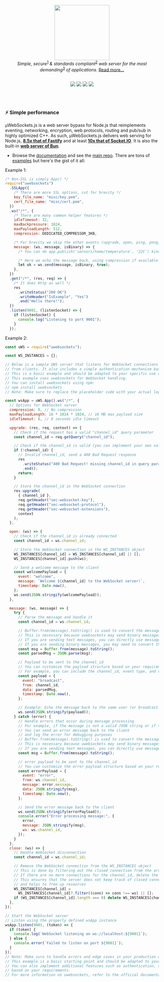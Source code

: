 <div align="center">
<img src="https://github.com/NPM-Package-Jaykumar/uWebSockets/blob/main/logo.svg" height="180" /><br>
<i>Simple, secure</i><sup><a href="https://github.com/NPM-Package-Jaykumar/uWebSockets/tree/master/fuzzing#fuzz-testing-of-various-parsers-and-mocked-examples">1</a></sup><i> & standards compliant</i><sup><a href="https://unetworking.github.io/uwebsockets/report.pdf">2</a></sup><i> web server for the most demanding</i><sup><a href="https://github.com/NPM-Package-Jaykumar/uWebSockets/tree/master/benchmarks#benchmark-driven-development">3</a></sup><i> of applications.</i> <a href="https://github.com/NPM-Package-Jaykumar/uWebSockets#readme">Read more...</a>
<br><br>

<a href="https://github.com/NPM-Package-Jaykumar/uWebSockets/releases"><img src="https://img.shields.io/github/v/release/uNetworking/uwebsockets"></a> <a href="https://bugs.chromium.org/p/oss-fuzz/issues/list?sort=-opened&can=1&q=proj:uwebsockets"><img src="https://oss-fuzz-build-logs.storage.googleapis.com/badges/uwebsockets.svg" /></a> <img src="https://img.shields.io/badge/downloads-70%20million-green" /> <img src="https://img.shields.io/badge/established-in%202016-green" />

</div>
<br><br>

### :zap: Simple performance

µWebSockets.js is a web server bypass for Node.js that reimplements eventing, networking, encryption, web protocols, routing and pub/sub in highly optimized C++. As such, µWebSockets.js delivers web serving for Node.js, **[8.5x that of Fastify](https://alexhultman.medium.com/serving-100k-requests-second-from-a-fanless-raspberry-pi-4-over-ethernet-fdd2c2e05a1e)** and at least **[10x that of Socket.IO](https://medium.com/swlh/100k-secure-websockets-with-raspberry-pi-4-1ba5d2127a23)**. It is also the built-in **[web server of Bun](https://bun.sh/)**.

- Browse the [documentation](https://unetworking.github.io/uwebsockets/generated/) and see the [main repo](https://github.com/NPM-Package-Jaykumar/uWebSockets). There are tons of [examples](examples) but here's the gist of it all:

Example 1:

```javascript
/* Non-SSL is simply App() */
require("uwebsockets")
  .SSLApp({
    /* There are more SSL options, cut for brevity */
    key_file_name: "misc/key.pem",
    cert_file_name: "misc/cert.pem",
  })
  .ws("/*", {
    /* There are many common helper features */
    idleTimeout: 32,
    maxBackpressure: 1024,
    maxPayloadLength: 512,
    compression: DEDICATED_COMPRESSOR_3KB,

    /* For brevity we skip the other events (upgrade, open, ping, pong, close) */
    message: (ws, message, isBinary) => {
      /* You can do app.publish('sensors/home/temperature', '22C') kind of pub/sub as well */

      /* Here we echo the message back, using compression if available */
      let ok = ws.send(message, isBinary, true);
    },
  })
  .get("/*", (res, req) => {
    /* It does Http as well */
    res
      .writeStatus("200 OK")
      .writeHeader("IsExample", "Yes")
      .end("Hello there!");
  })
  .listen(9001, (listenSocket) => {
    if (listenSocket) {
      console.log("Listening to port 9001");
    }
  });
```

Example 2:

```javascript
const uWS = require("uwebsockets");

const WS_INSTANCES = {};

// Below is a sample UWS server that listens for WebSocket connections and handles messages
// from clients. It also includes a simple authentication mechanism based on a query parameter.
// This is a basic example and should be adapted to your specific use case and security requirements.
// This example uses uwebsockets for WebSocket handling.
// You can install uwebsockets using npm:
// npm install uwebsockets
// Note: Make sure to replace the placeholder code with your actual logic.

const wsApp = uWS.App().ws("/*", {
  // Options for WebSocket server
  compression: 0, // No compression
  maxPayloadLength: 16 * 1024 * 1024, // 16 MB max payload size
  idleTimeout: 8, // 8 seconds idle timeout

  upgrade: (res, req, context) => {
    // Check if the request has a valid "channel_id" query parameter
    const channel_id = req.getQuery("channel_id");

    // Check if the channel_id is valid (you can implement your own validation logic). below is an example
    if (!channel_id) {
      // Invalid channel_id, send a 400 Bad Request response
      res
        .writeStatus("400 Bad Request! missing channel_id in query parameter")
        .end();
      return;
    }

    // Store the channel_id in the WebSocket connection
    res.upgrade(
      { channel_id },
      req.getHeader("sec-websocket-key"),
      req.getHeader("sec-websocket-protocol"),
      req.getHeader("sec-websocket-extensions"),
      context
    );
  },

  open: (ws) => {
    // Check if the channel_id is already connected
    const channel_id = ws.channel_id;

    // Store the WebSocket connection in the WS_INSTANCES object
    WS_INSTANCES[channel_id] = WS_INSTANCES[channel_id] || [];
    WS_INSTANCES[channel_id].push(ws);

    // Send a welcome message to the client
    const welcomePayload = {
      event: "welcome",
      message: `Welcome ${channel_id} to the WebSocket server!`,
      timestamp: Date.now(),
    };
    ws.send(JSON.stringify(welcomePayload));
  },

  message: (ws, message) => {
    try {
      // Parse the message and handle it
      const channel_id = ws.channel_id;

      // Buffer.from(message).toString() is used to convert the message to a string
      // This is necessary because uwebsockets may send binary messages
      // If you are sending text messages, you can directly use message.toString()
      // If you are sending binary messages, you may need to convert them to a string first, Buffer.from(message).toString()
      const msg = Buffer.from(message).toString();
      const parsedMsg = JSON.parse(msg);

      // Payload to be sent to the channel_id
      // You can customize the payload structure based on your requirements
      // For example, you can include the channel_id, event type, and data
      const payload = {
        event: "broadcast",
        from: channel_id,
        data: parsedMsg,
        timestamp: Date.now(),
      };

      // Example: Echo the message back to the same user (or broadcast as needed)
      ws.send(JSON.stringify(payload));
    } catch (error) {
      // Handle errors that occur during message processing
      // For example, if the message is not a valid JSON string or if there is an error in your logic
      // You can send an error message back to the client
      // and log the error for debugging purposes
      // Buffer.from(message).toString() is used to convert the message to a string
      // This is necessary because uwebsockets may send binary messages
      // If you are sending text messages, you can directly use message.toString()
      const msg = Buffer.from(message).toString();

      // error payload to be sent to the channel_id
      // You can customize the error payload structure based on your requirements
      const errorPayload = {
        event: "error",
        from: ws.channel_id,
        message: error.message,
        data: JSON.stringify(msg),
        timestamp: Date.now(),
      };

      // Send the error message back to the client
      ws.send(JSON.stringify(errorPayload));
      console.error("Error processing message:", {
        error,
        message: JSON.stringify(msg),
        ws: ws.channel_id,
      });
    }
  },
  close: (ws) => {
    // Handle WebSocket disconnection
    const channel_id = ws.channel_id;

    // Remove the WebSocket connection from the WS_INSTANCES object
    // This is done by filtering out the closed connection from the array of connections for the channel_id
    // If there are no more connections for the channel_id, delete the channel_id entry from WS_INSTANCES
    // This ensures that the server does not keep track of closed connections
    // and helps to free up resources
    WS_INSTANCES[channel_id] =
      WS_INSTANCES[channel_id]?.filter((conn) => conn !== ws) || [];
    if (WS_INSTANCES[channel_id].length === 0) delete WS_INSTANCES[channel_id];
  },
});

// Start the WebSocket server
// Listen using the properly defined wsApp instance
wsApp.listen(9001, (token) => {
  if (token) {
    console.log(`WebSocket listening on ws://localhost:${9001}`);
  } else {
    console.error(`Failed to listen on port ${9001}`);
  }
});
// Note: Make sure to handle errors and edge cases in your production code.
// This example is a basic starting point and should be adapted to your specific use case.
// You can also implement additional features such as authentication, authorization, and message validation
// based on your requirements.
// For more information on uwebsockets, refer to the official documentation
```

